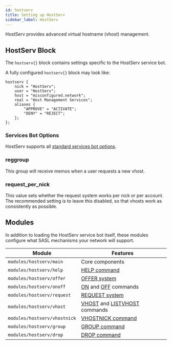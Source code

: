 ```yaml
---
id: hostserv
title: Setting up HostServ
sidebar_label: HostServ
---
```


HostServ provides advanced virtual hostname (vhost) management.

## HostServ Block

The `hostserv{}` block contains settings specific to the HostServ service bot.

A fully configured `hostserv{}` block may look like: 

```
hostserv {
    nick = "HostServ";
    user = "HostServ";
    host = "misconfigured.network";
    real = "Host Management Services";
    aliases {
        "APPROVE" = "ACTIVATE";
        "DENY" = "REJECT";
    };
};
```

### Services Bot Options

HostServ supports all [standard services bot options](/docs/config/services).

### reggroup

This group will receive memos when a user requests a new vhost.

### request_per_nick

This value sets whether the request system works per nick or per account. The recommended setting is to leave this disabled, so that vhosts work as consistently as possible.

## Modules

In addition to loading the HostServ service bot itself, these modules configure what SASL mechanisms your network will support. 

| Module | Features |
| ------ | -------- |
| `modules/hostserv/main` | Core components |
| `modules/hostserv/help` | [HELP command](/docs/help/hostserv#help) |
| `modules/hostserv/offer` | [OFFER system](/docs/help/hostserv#offer) |
| `modules/hostserv/onoff` | [ON](/docs/help/hostserv#on) and [OFF](/docs/help/hostserv#off) commands |
| `modules/hostserv/request` | [REQUEST system](/docs/help/hostserv#request) |
| `modules/hostserv/vhost` | [VHOST](/docs/help/hostserv#vhost) and [LISTVHOST](/docs/help/hostserv#listvhost) commands |
| `modules/hostserv/vhostnick` | [VHOSTNICK command](/docs/help/hostserv#vhostnick) |
| `modules/hostserv/group` | [GROUP command](/docs/help/hostserv#group) |
| `modules/hostserv/drop` | [DROP command](/docs/help/hostserv#drop) |

